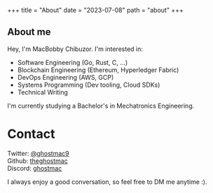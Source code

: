 +++
title = "About"
date = "2023-07-08"
path = "about"
+++

## About me

Hey, I'm MacBobby Chibuzor. I'm interested in:
- Software Engineering (Go, Rust, C, ...)
- Blockchain Engineering (Ethereum, Hyperledger Fabric)
- DevOps Engineering (AWS, GCP)
- Systems Programming (Dev tooling, Cloud SDKs)
- Technical Writing

I'm currently studying a Bachelor's in Mechatronics Engineering.

# Contact

Twitter: [@ghostmac9](https://twitter.com/ghostmac9) <br />
Github: [theghostmac](https://github.com/theghostmac) <br />
Discord: [ghostmac](https://discord.gg/ghost_mac) <br />

I always enjoy a good conversation, so feel free to DM me anytime :).
